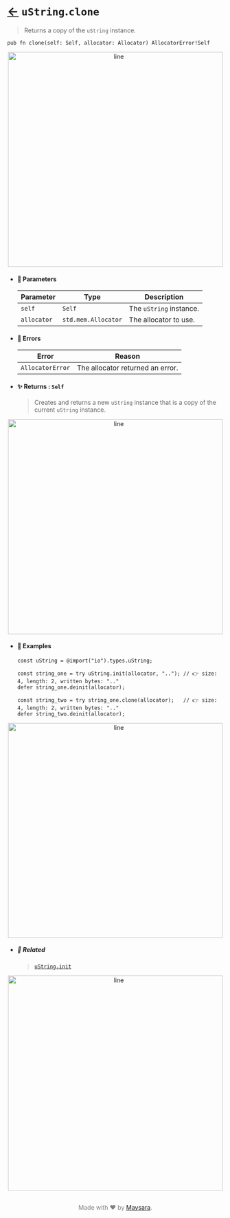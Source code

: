 # [←](../uString.md) `uString`.`clone`

> Returns a copy of the `uString` instance.

```zig
pub fn clone(self: Self, allocator: Allocator) AllocatorError!Self
```


<div align="center">
<img src="https://raw.githubusercontent.com/Super-ZIG/io/refs/heads/main/dist/img/md/line.png" alt="line" style="width:500px;"/>
</div>

- #### 🧩 Parameters

    | Parameter   | Type                | Description             |
    | ----------- | ------------------- | ----------------------- |
    | `self`      | `Self`              | The `uString` instance. |
    | `allocator` | `std.mem.Allocator` | The allocator to use.   |

- #### 🚫 Errors

    | Error            | Reason                           |
    | ---------------- | -------------------------------- |
    | `AllocatorError` | The allocator returned an error. |

- #### ✨ Returns : `Self`

    > Creates and returns a new `uString` instance that is a copy of the current `uString` instance.

<div align="center">
<img src="https://raw.githubusercontent.com/Super-ZIG/io/refs/heads/main/dist/img/md/line.png" alt="line" style="width:500px;"/>
</div>

- #### 🧪 Examples

    ```zig
    const uString = @import("io").types.uString;
    ```

    ```zig
    const string_one = try uString.init(allocator, ".."); // 👉 size: 4, length: 2, written bytes: ".."
    defer string_one.deinit(allocator);

    const string_two = try string_one.clone(allocator);   // 👉 size: 4, length: 2, written bytes: ".."
    defer string_two.deinit(allocator);
    ```

<div align="center">
<img src="https://raw.githubusercontent.com/Super-ZIG/io/refs/heads/main/dist/img/md/line.png" alt="line" style="width:500px;"/>
</div>

- ##### 🔗 Related

  > [`uString.init`](./init.md)

<div align="center">
<img src="https://raw.githubusercontent.com/Super-ZIG/io/refs/heads/main/dist/img/md/line.png" alt="line" style="width:500px;"/>
</div>

<p align="center" style="color:grey;"><br />Made with ❤️ by <a href="http://github.com/maysara-elshewehy" target="blank">Maysara</a>.</p>